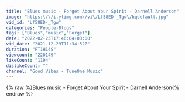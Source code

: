 ```yaml
---
title: "Blues music - Forget About Your Spirit - Darnell Anderson"
image: "https:\/\/i.ytimg.com\/vi\/Lf58ED-_Tgw\/hqdefault.jpg"
vid_id: "Lf58ED-_Tgw"
categories: "People-Blogs"
tags: ["Blues","music","Forget"]
date: "2022-02-23T17:46:04+03:00"
vid_date: "2021-12-29T11:34:52Z"
duration: "PT1H14S"
viewcount: "220149"
likeCount: "1194"
dislikeCount: ""
channel: "Good Vibes - TuneOne Music"
---
```

{% raw %}Blues music - Forget About Your Spirit - Darnell Anderson{% endraw %}
